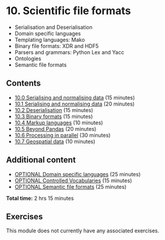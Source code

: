 # 10. Scientific file formats

- Serialisation and Deserialisation
- Domain specific languages
- Templating languages: Mako
- Binary file formats: XDR and HDF5
- Parsers and grammars: Python Lex and Yacc
- Ontologies
- Semantic file formats

## Contents

- [10.0 Serialising and normalising data](10_00_serialisation_and_normalisation.ipynb) (15 minutes)
- [10.1 Serialising and normalising data](10_01_databases.ipynb) (20 minutes)
- [10.2 Deserialisation](10_02_deserialisation.ipynb) (15 minutes)
- [10.3 Binary formats](10_03_binary_formats.ipynb) (15 minutes)
- [10.4 Markup languages](10_04_markup_languages.ipynb) (10 minutes)
- [10.5 Beyond Pandas](10_05_beyond_pandas.ipynb) (20 minutes)
- [10.6 Processing in parallel](10_06_processing_in_parallel.ipynb) (30 minutes)
- [10.7 Geospatial data](10_07_geospatial_data.ipynb) (10 minutes)

## Additional content

- [OPTIONAL Domain specific languages](10_x0_optional_domain_specific_languages.ipynb) (25 minutes)
- [OPTIONAL Controlled Vocabularies](10_x1_optional_controlled_vocabularies.ipynb) (15 minutes)
- [OPTIONAL Semantic file formats](10_x2_optional_semantic_models.ipynb) (25 minutes)

**Total time:** 2 hrs 15 minutes

## Exercises

This module does not currently have any associated exercises.
